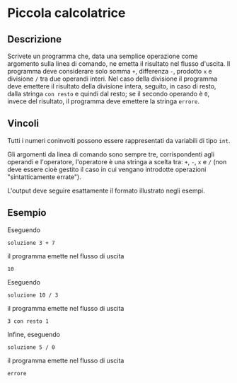 Piccola calcolatrice
====================

Descrizione
-----------

Scrivete un programma che, data una semplice operazione come argomento sulla
linea di comando, ne emetta il risultato nel flusso d'uscita. Il programma deve
considerare solo somma `+`, differenza `-`, prodotto `x` e divisione `/` tra due
operandi interi. Nel caso della divisione il programma deve emettere il
risultato della divisione intera, seguito, in caso di resto, dalla stringa `con
resto` e quindi dal resto; se il secondo operando è `0`, invece del risultato,
il programma deve emettere la stringa `errore`.


Vincoli
-------

Tutti i numeri coninvolti possono essere rappresentati da variabili di tipo
`int`.

Gli argomenti da linea di comando sono sempre tre, corrispondenti agli
operandi e l'operatore, l'operatore è una stringa a scelta tra: `+`, `-`, `x` e `/`
(non deve essere cioè gestito il caso in cui vengano introdotte operazioni
"sintatticamente errate").

L'output deve seguire esattamente il formato illustrato negli esempi.


Esempio
-------

Eseguendo

    soluzione 3 + 7

il programma emette nel flusso di uscita

    10

Eseguendo

    soluzione 10 / 3

il programma emette nel flusso di uscita

    3 con resto 1

Infine, eseguendo

    soluzione 5 / 0

il programma emette nel flusso di uscita

    errore
